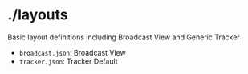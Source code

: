 # ./layouts

Basic layout definitions including Broadcast View and Generic Tracker

* `broadcast.json`: Broadcast View
* `tracker.json`: Tracker Default
